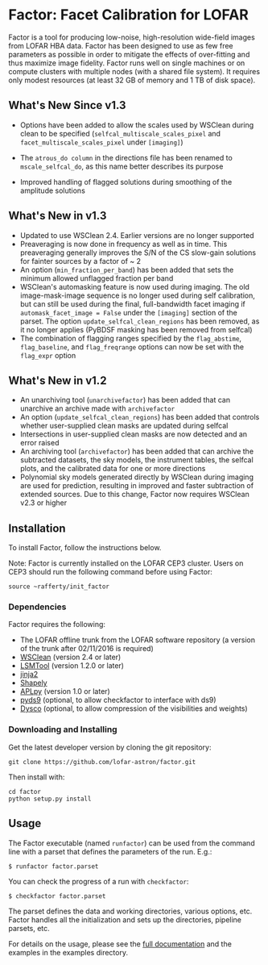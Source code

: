 Factor: Facet Calibration for LOFAR
===================================

Factor is a tool for producing low-noise, high-resolution wide-field images from
LOFAR HBA data. Factor has been designed to use as few free parameters as
possible in order to mitigate the effects of over-fitting and thus maximize
image fidelity. Factor runs well on single machines or on compute clusters with
multiple nodes (with a shared file system). It requires only modest resources
(at least 32 GB of memory and 1 TB of disk space).


What's New Since v1.3
---------------------

* Options have been added to allow the scales used by WSClean during
clean to be specified (`selfcal_multiscale_scales_pixel` and
`facet_multiscale_scales_pixel` under `[imaging]`)

* The `atrous_do column` in the directions file has been renamed to
`mscale_selfcal_do`, as this name better describes its purpose

* Improved handling of flagged solutions during smoothing of the amplitude
solutions


What's New in v1.3
------------------

* Updated to use WSClean 2.4. Earlier versions are no longer supported
* Preaveraging is now done in frequency as well as in time. This
preaveraging generally improves the S/N of the CS slow-gain solutions for
fainter sources by a factor of ~ 2
* An option (`min_fraction_per_band`) has been added that sets the
minimum allowed unflagged fraction per band
* WSClean's automasking feature is now used during imaging. The old
image-mask-image sequence is no longer used during self calibration, but can
still be used during the final, full-bandwidth facet imaging if
`automask_facet_image = False` under the `[imaging]` section of the parset. The
option `update_selfcal_clean_regions` has been removed, as it
no longer applies (PyBDSF masking has been removed from selfcal)
* The combination of flagging ranges specified by the `flag_abstime`,
`flag_baseline`, and `flag_freqrange` options can now be set with the
`flag_expr` option


What's New in v1.2
------------------

* An unarchiving tool (`unarchivefactor`) has been added that can unarchive an
archive made with `archivefactor`
* An option (`update_selfcal_clean_regions`) has been added that controls
whether user-supplied clean masks are updated during selfcal
* Intersections in user-supplied clean masks are now detected and an error raised
* An archiving tool (`archivefactor`) has been added that can archive the
subtracted datasets, the sky models, the instrument tables, the selfcal plots,
and the calibrated data for one or more directions
* Polynomial sky models generated directly by WSClean during imaging are used
for prediction, resulting in improved and faster subtraction of extended
sources. Due to this change, Factor now requires WSClean v2.3 or higher


Installation
------------

To install Factor, follow the instructions below.

Note: Factor is currently installed on the LOFAR CEP3 cluster. Users on CEP3
should run the following command before using Factor:

    source ~rafferty/init_factor


### Dependencies

Factor requires the following:

* The LOFAR offline trunk from the LOFAR software repository (a version of the trunk after 02/11/2016 is required)
* [WSClean](http://sourceforge.net/p/wsclean/wiki/Home) (version 2.4 or later)
* [LSMTool](https://github.com/darafferty/LSMTool) (version 1.2.0 or later)
* [jinja2](http://jinja.pocoo.org/docs/dev)
* [Shapely](https://github.com/Toblerity/Shapely)
* [APLpy](http://aplpy.github.io) (version 1.0 or later)
* [pyds9](https://github.com/ericmandel/pyds9) (optional, to allow checkfactor to interface with ds9)
* [Dysco](https://github.com/aroffringa/dysco) (optional, to allow compression of the visibilities and weights)

### Downloading and Installing

Get the latest developer version by cloning the git repository:

    git clone https://github.com/lofar-astron/factor.git

Then install with:

    cd factor
    python setup.py install


Usage
-----

The Factor executable (named `runfactor`) can be used from the command line with
a parset that defines the parameters of the run. E.g.:

    $ runfactor factor.parset

You can check the progress of a run with `checkfactor`:

    $ checkfactor factor.parset

The parset defines the data and working directories, various options, etc.
Factor handles all the initialization and sets up the directories, pipeline
parsets, etc.

For details on the usage, please see the [full documentation](http://www.astron.nl/citt/facet-doc/)
and the examples in the examples directory.

